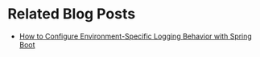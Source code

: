 # Related Blog Posts

* [How to Configure Environment-Specific Logging Behavior with Spring Boot](https://reflectoring.io/profile-specific-logging-spring-boot/)
